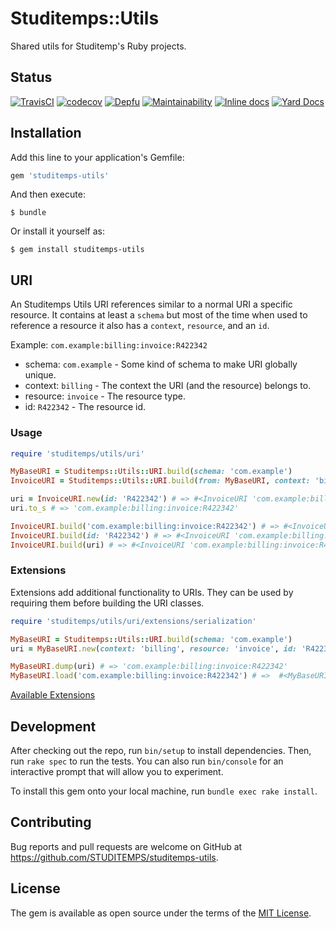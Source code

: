 # Studitemps::Utils

Shared utils for Studitemp's Ruby projects.

## Status

[![TravisCI](https://travis-ci.com/STUDITEMPS/utils.svg?branch=master)](https://travis-ci.com/STUDITEMPS/utils)
[![codecov](https://codecov.io/gh/STUDITEMPS/utils/branch/master/graph/badge.svg)](https://codecov.io/gh/STUDITEMPS/utils)
[![Depfu](https://badges.depfu.com/badges/e51585798b0326748e63f90a5e382273/overview.svg)](https://depfu.com/github/STUDITEMPS/utils?project_id=8647)
[![Maintainability](https://api.codeclimate.com/v1/badges/1b9ea1edfa6c800175ec/maintainability)](https://codeclimate.com/github/STUDITEMPS/utils/maintainability)
[![Inline docs](http://inch-ci.org/github/studitemps/utils.svg?branch=master)](http://inch-ci.org/github/studitemps/utils)
[![Yard Docs](http://img.shields.io/badge/yard-docs-blue.svg)](http://rubydoc.info/github/STUDITEMPS/utils/master/frames)

## Installation

Add this line to your application's Gemfile:

```ruby
gem 'studitemps-utils'
```

And then execute:

    $ bundle

Or install it yourself as:

    $ gem install studitemps-utils

## URI

An Studitemps Utils URI references similar to a normal URI a specific resource. It contains at least a `schema` but most
of the time when used to reference a resource it also has a `context`, `resource`, and an `id`.

Example: `com.example:billing:invoice:R422342`
- schema: `com.example` - Some kind of schema to make URI globally unique.
- context: `billing` - The context the URI (and the resource) belongs to.
- resource: `invoice` - The resource type.
- id: `R422342` - The resource id.

### Usage

```ruby
require 'studitemps/utils/uri'

MyBaseURI = Studitemps::Utils::URI.build(schema: 'com.example')
InvoiceURI = Studitemps::Utils::URI.build(from: MyBaseURI, context: 'billing', resource: 'invoice')

uri = InvoiceURI.new(id: 'R422342') # => #<InvoiceURI 'com.example:billing:invoice:R422342'>
uri.to_s # => 'com.example:billing:invoice:R422342'

InvoiceURI.build('com.example:billing:invoice:R422342') # => #<InvoiceURI 'com.example:billing:invoice:R422342'>
InvoiceURI.build(id: 'R422342') # => #<InvoiceURI 'com.example:billing:invoice:R422342'>
InvoiceURI.build(uri) # => #<InvoiceURI 'com.example:billing:invoice:R422342'>
```

### Extensions

Extensions add additional functionality to URIs. They can be used by requiring them before building the URI classes.

```ruby
require 'studitemps/utils/uri/extensions/serialization'

MyBaseURI = Studitemps::Utils::URI.build(schema: 'com.example')
uri = MyBaseURI.new(context: 'billing', resource: 'invoice', id: 'R422342')

MyBaseURI.dump(uri) # => 'com.example:billing:invoice:R422342'
MyBaseURI.load('com.example:billing:invoice:R422342') # =>  #<MyBaseURI 'com.example:billing:invoice:R422342'>
```

[Available Extensions](lib/studitemps/utils/uri/extensions)

## Development

After checking out the repo, run `bin/setup` to install dependencies. Then, run `rake spec` to run the tests. You can also run `bin/console` for an interactive prompt that will allow you to experiment.

To install this gem onto your local machine, run `bundle exec rake install`.
<!-- To release a new version, update the version number in `version.rb`, and then run `bundle exec rake release`, which will create a git tag for the version, push git commits and tags, and push the `.gem` file to [rubygems.org](https://rubygems.org). -->

## Contributing

Bug reports and pull requests are welcome on GitHub at https://github.com/STUDITEMPS/studitemps-utils.

## License

The gem is available as open source under the terms of the [MIT License](https://opensource.org/licenses/MIT).
